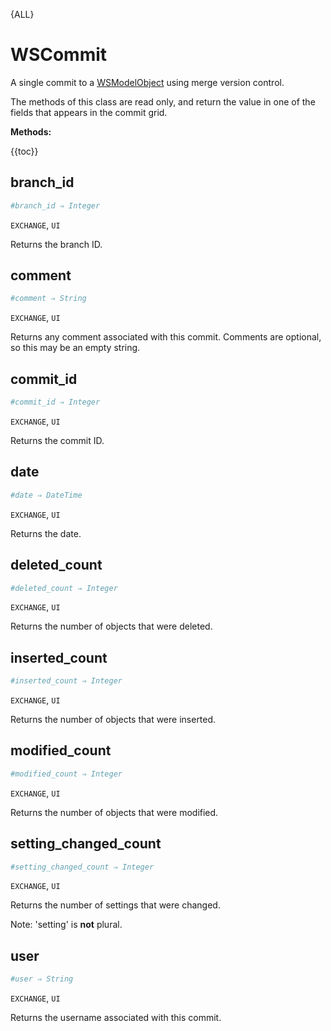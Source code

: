 {ALL}

# WSCommit

A single commit to a [WSModelObject](wsmodelobject.md) using merge version control.

The methods of this class are read only, and return the value in one of the fields that appears in the commit grid.

**Methods:**

{{toc}}

## branch_id

```ruby
#branch_id ⇒ Integer
```

`EXCHANGE`, `UI`

Returns the branch ID.

## comment

```ruby
#comment ⇒ String
```

`EXCHANGE`, `UI`

Returns any comment associated with this commit. Comments are optional, so this may be an empty string.

## commit_id

```ruby
#commit_id ⇒ Integer
```

`EXCHANGE`, `UI`

Returns the commit ID.

## date

```ruby
#date ⇒ DateTime
```

`EXCHANGE`, `UI`

Returns the date.

## deleted_count

```ruby
#deleted_count ⇒ Integer
```

`EXCHANGE`, `UI`

Returns the number of objects that were deleted.

## inserted_count

```ruby
#inserted_count ⇒ Integer
```

`EXCHANGE`, `UI`

Returns the number of objects that were inserted.

## modified_count

```ruby
#modified_count ⇒ Integer
```

`EXCHANGE`, `UI`

Returns the number of objects that were modified.

## setting_changed_count

```ruby
#setting_changed_count ⇒ Integer
```

`EXCHANGE`, `UI`

Returns the number of settings that were changed.

Note: 'setting' is **not** plural.

## user

```ruby
#user ⇒ String
```

`EXCHANGE`, `UI`

Returns the username associated with this commit.
